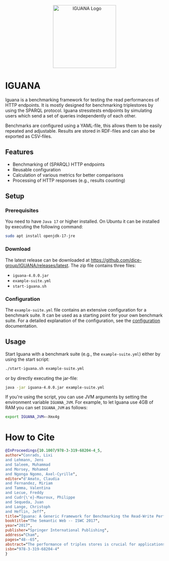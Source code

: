 <p align="center">
    <img src="https://github.com/dice-group/IGUANA/raw/develop/images/IGUANA_logo.png" alt="IGUANA Logo" width="200">
</p>

# IGUANA
Iguana is a benchmarking framework for testing the read performances of HTTP endpoints.
It is mostly designed for benchmarking triplestores by using the SPARQL protocol.
Iguana stresstests endpoints by simulating users which send a set of queries independently of each other.

Benchmarks are configured using a YAML-file, this allows them to be easily repeated and adjustable.
Results are stored in RDF-files and can also be exported as CSV-files.

## Features
- Benchmarking of (SPARQL) HTTP endpoints
- Reusable configuration
- Calculation of various metrics for better comparisons
- Processing of HTTP responses (e.g., results counting)

## Setup

### Prerequisites
You need to have `Java 17` or higher installed.
On Ubuntu it can be installed by executing the following command:

```bash
sudo apt install openjdk-17-jre
``` 

### Download
The latest release can be downloaded at https://github.com/dice-group/IGUANA/releases/latest.
The zip file contains three files:

* `iguana-4.0.0.jar`
* `example-suite.yml`
* `start-iguana.sh`

### Configuration
The `example-suite.yml` file contains an extensive configuration for a benchmark suite.
It can be used as a starting point for your own benchmark suite.
For a detailed explanation of the configuration, see the [configuration](./configuration/overview.md) documentation.

## Usage
Start Iguana with a benchmark suite (e.g., the `example-suite.yml`) either by using the start script:

```bash
./start-iguana.sh example-suite.yml
```

or by directly executing the jar-file:

```bash
java -jar iguana-4.0.0.jar example-suite.yml
```

If you're using the script, you can use JVM arguments by setting the environment variable `IGUANA_JVM`.
For example, to let Iguana use 4GB of RAM you can set `IGUANA_JVM` as follows:

```bash
export IGUANA_JVM=-Xmx4g
```

# How to Cite

```bibtex
@InProceedings{10.1007/978-3-319-68204-4_5,
author="Conrads, Lixi
and Lehmann, Jens
and Saleem, Muhammad
and Morsey, Mohamed
and Ngonga Ngomo, Axel-Cyrille",
editor="d'Amato, Claudia
and Fernandez, Miriam
and Tamma, Valentina
and Lecue, Freddy
and Cudr{\'e}-Mauroux, Philippe
and Sequeda, Juan
and Lange, Christoph
and Heflin, Jeff",
title="Iguana: A Generic Framework for Benchmarking the Read-Write Performance of Triple Stores",
booktitle="The Semantic Web -- ISWC 2017",
year="2017",
publisher="Springer International Publishing",
address="Cham",
pages="48--65",
abstract="The performance of triples stores is crucial for applications driven by RDF. Several benchmarks have been proposed that assess the performance of triple stores. However, no integrated benchmark-independent execution framework for these benchmarks has yet been provided. We propose a novel SPARQL benchmark execution framework called Iguana. Our framework complements benchmarks by providing an execution environment which can measure the performance of triple stores during data loading, data updates as well as under different loads and parallel requests. Moreover, it allows a uniform comparison of results on different benchmarks. We execute the FEASIBLE and DBPSB benchmarks using the Iguana framework and measure the performance of popular triple stores under updates and parallel user requests. We compare our results (See https://doi.org/10.6084/m9.figshare.c.3767501.v1) with state-of-the-art benchmarking results and show that our benchmark execution framework can unveil new insights pertaining to the performance of triple stores.",
isbn="978-3-319-68204-4"
}
```